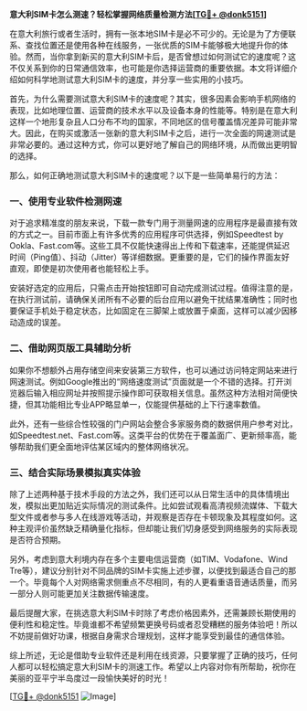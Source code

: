 **意大利SIM卡怎么测速？轻松掌握网络质量检测方法[[TG💪+ @donk5151](https://t.me/s/donk5151)]**

在意大利旅行或者生活时，拥有一张本地SIM卡是必不可少的。无论是为了方便联系、查找位置还是使用各种在线服务，一张优质的SIM卡能够极大地提升你的体验。然而，当你拿到新买的意大利SIM卡后，是否曾想过如何测试它的速度呢？这不仅关系到你的日常通信效率，也可能是你选择运营商的重要依据。本文将详细介绍如何科学地测试意大利SIM卡的速度，并分享一些实用的小技巧。

首先，为什么需要测试意大利SIM卡的速度呢？其实，很多因素会影响手机网络的表现，比如地理位置、运营商的技术水平以及设备本身的性能等。特别是在意大利这样一个地形复杂且人口分布不均的国家，不同地区的信号覆盖情况差异可能非常大。因此，在购买或激活一张新的意大利SIM卡之后，进行一次全面的网速测试是非常必要的。通过这种方式，你可以更好地了解自己的网络环境，从而做出更明智的选择。

那么，如何正确地测试意大利SIM卡的速度呢？以下是一些简单易行的方法：

### 一、使用专业软件检测网速

对于追求精准度的朋友来说，下载一款专门用于测量网速的应用程序是最直接有效的方式之一。目前市面上有许多优秀的应用程序可供选择，例如Speedtest by Ookla、Fast.com等。这些工具不仅能快速得出上传和下载速率，还能提供延迟时间（Ping值）、抖动（Jitter）等详细数据。更重要的是，它们的操作界面友好直观，即使是初次使用者也能轻松上手。

安装好选定的应用后，只需点击开始按钮即可自动完成测试过程。值得注意的是，在执行测试前，请确保关闭所有不必要的后台应用以避免干扰结果准确性；同时也要保证手机处于稳定状态，比如固定在三脚架上或放置于桌面，这样可以减少因移动造成的误差。

### 二、借助网页版工具辅助分析

如果你不想额外占用存储空间来安装第三方软件，也可以通过访问特定网站来进行网速测试。例如Google推出的“网络速度测试”页面就是一个不错的选择。打开浏览器后输入相应网址并按照提示操作即可获取相关信息。虽然这种方法相对简便快捷，但其功能相比专业APP略显单一，仅能提供基础的上下行速率数值。

此外，还有一些综合性较强的门户网站会整合多家服务商的数据供用户参考对比，如Speedtest.net、Fast.com等。这类平台的优势在于覆盖面广、更新频率高，能够帮助我们更全面地评估某区域内的整体网络状况。

### 三、结合实际场景模拟真实体验

除了上述两种基于技术手段的方法之外，我们还可以从日常生活中的具体情境出发，模拟出更加贴近实际情况的测试条件。比如尝试观看高清视频流媒体、下载大型文件或者参与多人在线游戏等活动，并观察是否存在卡顿现象及其程度如何。这种主观评价虽然缺乏精确量化指标，但却能让我们切身感受到网络服务的实际表现是否符合预期。

另外，考虑到意大利境内存在多个主要电信运营商（如TIM、Vodafone、Wind Tre等），建议分别针对不同品牌的SIM卡实施上述步骤，以便找到最适合自己的那一个。毕竟每个人对网络需求侧重点不尽相同，有的人更看重语音通话质量，而另一部分人则可能更加关注数据传输速度。

最后提醒大家，在挑选意大利SIM卡时除了考虑价格因素外，还需兼顾长期使用的便利性和稳定性。毕竟谁都不希望频繁更换号码或者忍受糟糕的服务体验吧！所以不妨提前做好功课，根据自身需求合理规划，这样才能享受到最佳的通信体验。

综上所述，无论是借助专业软件还是利用在线资源，只要掌握了正确的技巧，任何人都可以轻松搞定意大利SIM卡的测速工作。希望以上内容对你有所帮助，祝你在美丽的亚平宁半岛度过一段愉快美好的时光！

[[TG💪+ @donk5151](https://t.me/s/donk5151) ![Image](https://i.postimg.cc/rwNCRYN7/Snipaste-2025-04-30-17-27-05.png)]